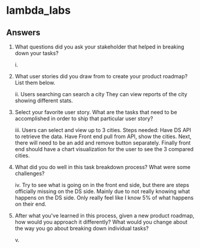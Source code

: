 # lambda_labs

## Answers

1. What questions did you ask your stakeholder that helped in breaking down your tasks?

    i.

2. What user stories did you draw from to create your product roadmap? List them below.

    ii. Users searching can search a city
    They can view reports of the city showing different stats.

3. Select your favorite user story. What are the tasks that need to be accomplished in order to ship that particular user story?

    iii. Users can select and view up to 3 cities.
    Steps needed: Have DS API to retrieve the data. Have Front end pull from API, show the cities. Next, there will need to be an add and remove button separately. Finally front end should have a chart visualization for the user to see the 3 compared cities.

4. What did you do well in this task breakdown process? What were some challenges?

    iv. Try to see what is going on in the front end side, but there are steps officially missing on the DS side. Mainly due to not really knowing what happens on the DS side. Only really feel like I know 5% of what happens on their end.

5. After what you've learned in this process, given a new product roadmap, how would you approach it differently? What would you change about the way you go about breaking down individual tasks?

    v.
